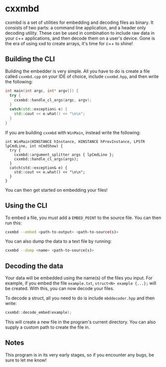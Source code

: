# cxxmbd

cxxmbd is a set of utilities for embedding and decoding files as binary. It consists of two parts: a command line application, and a header only decoding utility. These can be used in combination to include raw data in your c++ applications, and then decode them on a user's device. Gone is the era of using xxd to create arrays, it's time for c++ to shine!

## Building the CLI

Building the embedder is very simple. All you have to do is create a file called ``cxxmbd.cpp`` on your IDE of choice, include ``cxxmbd.hpp``, and then write the following:
```cpp
int main(int argc, int* argv[]) {
  try {
    cxxmbd::handle_cl_args(argc, argv);
  }
  catch(std::exception& e) {
    std::cout << e.what() << "\n\n";
  }
}
```
If you are building ``cxxmbd`` with ``WinMain``, instead write the following:
```
int WinMain(HINSTANCE hInstance, HINSTANCE hPrevInstance, LPSTR lpCmdLine, int nCmdShow) {
  try {
    cxxmbd::argument_splitter args { lpCmdLine };
    cxxmbd::handle_cl_args(args);
  }
  catch(std::exception& e) {
    std::cout << e.what() << "\n\n";
  }
}
```
You can then get started on embedding your files!

## Using the CLI

To embed a file, you must add a ``EMBED_POINT`` to the source file. You can then run this:
```bash
cxxmbd --embed <path-to-output> <path-to-source(s)>
```
You can also dump the data to a text file by running:
```bash
cxxmbd --dump <name> <path-to-source(s)>
```

## Decoding the data

Your data will be embedded using the name(s) of the files you input. For example, if you embed the file ``example.txt``, ``struct<N> example {...};`` will be created. 
With this, you can now decode your files.

To decode a struct, all you need to do is include ``mbddecoder.hpp`` and then write:
```cpp
cxxmbd::decode_embed(example);
```
This will create a new file in the program's current directory. You can also supply a custom path to create the file in.

## Notes

This program is in its very early stages, so if you encounter any bugs, be sure to let me know!
